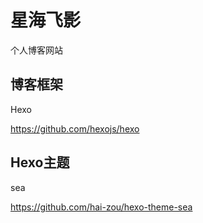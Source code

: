 # 星海飞影
 个人博客网站

## 博客框架

Hexo

https://github.com/hexojs/hexo

## Hexo主题

sea


https://github.com/hai-zou/hexo-theme-sea